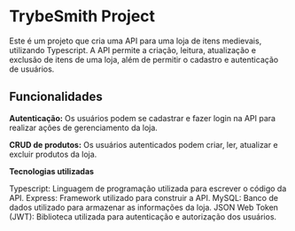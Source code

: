 # <b> TrybeSmith Project</b>

Este é um projeto que cria uma API para uma loja de itens medievais, utilizando Typescript. A API permite a criação, leitura, atualização e exclusão de itens de uma loja, além de permitir o cadastro e autenticação de usuários.

## Funcionalidades
<b>Autenticação:</b> Os usuários podem se cadastrar e fazer login na API para realizar ações de gerenciamento da loja.

<b>CRUD de produtos:</b> Os usuários autenticados podem criar, ler, atualizar e excluir produtos da loja.

<b>Tecnologias utilizadas</b>

Typescript: Linguagem de programação utilizada para escrever o código da API.
Express: Framework utilizado para construir a API.
MySQL: Banco de dados utilizado para armazenar as informações da loja.
JSON Web Token (JWT): Biblioteca utilizada para autenticação e autorização dos usuários.
